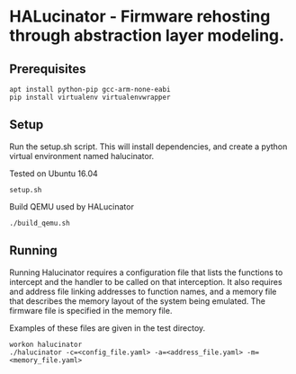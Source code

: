 # HALucinator - Firmware rehosting through abstraction layer modeling.

## Prerequisites

```
apt install python-pip gcc-arm-none-eabi
pip install virtualenv virtualenvwrapper
```

## Setup

Run the setup.sh script. This will install dependencies, and create a 
python virtual environment named halucinator.

Tested on Ubuntu 16.04
```
setup.sh
```

Build QEMU used by HALucinator
```
./build_qemu.sh
```

## Running

Running Halucinator requires a configuration file that lists the functions to 
intercept and the handler to be called on that interception. It also requires
and address file linking addresses to function names, and a memory file that 
describes the memory layout of the system being emulated.  The firmware file is 
specified in the memory file.

Examples of these files are given in the test directoy.

```
workon halucinator
./halucinator -c=<config_file.yaml> -a=<address_file.yaml> -m=<memory_file.yaml>
```
